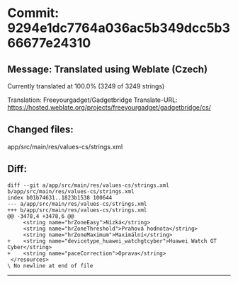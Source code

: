 # Commit: 9294e1dc7764a036ac5b349dcc5b366677e24310
## Message: Translated using Weblate (Czech)

Currently translated at 100.0% (3249 of 3249 strings)

Translation: Freeyourgadget/Gadgetbridge
Translate-URL: https://hosted.weblate.org/projects/freeyourgadget/gadgetbridge/cs/
## Changed files:
app/src/main/res/values-cs/strings.xml

## Diff:
```
diff --git a/app/src/main/res/values-cs/strings.xml b/app/src/main/res/values-cs/strings.xml
index b01b74631..1823b1538 100644
--- a/app/src/main/res/values-cs/strings.xml
+++ b/app/src/main/res/values-cs/strings.xml
@@ -3478,4 +3478,6 @@
     <string name="hrZoneEasy">Nízká</string>
     <string name="hrZoneThreshold">Prahová hodnota</string>
     <string name="hrZoneMaximum">Maximální</string>
+    <string name="devicetype_huawei_watchgtcyber">Huawei Watch GT Cyber</string>
+    <string name="paceCorrection">Oprava</string>
 </resources>
\ No newline at end of file
```
-----------------------------------
